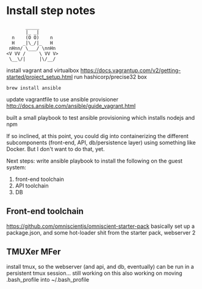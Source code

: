# Install step notes

           _____
           |_ _|
      n    (O O)    n
      H   _|\_/|_   H
     nHnn/ \___/ \nnHn
    <V VV /     \ VV V>
     \__\/|     |\/__/




install vagrant and virtualbox
https://docs.vagrantup.com/v2/getting-started/project_setup.html
run hashicorp/precise32 box

	brew install ansible

update vagrantfile to use ansible provisioner
http://docs.ansible.com/ansible/guide_vagrant.html

built a small playbook to test ansible provisioning which installs
nodejs and npm

If so inclined, at this point, you could dig into containerizing the
different subcomponents (front-end, API, db/persistence layer) using
something like Docker. But I don't want to do that, yet.


Next steps:
write ansible playbook to install the following on the guest system:

1. front-end toolchain
2. API toolchain
3. DB


## Front-end toolchain
https://github.com/omniscientjs/omniscient-starter-pack
basically set up a package.json, and some hot-loader shit from the
starter pack, webserver 2

## TMUXer MFer
install tmux, so the webserver (and api, and db, eventually) can be 
run in a persistent tmux session... still working on this
also working on moving .bash_profile into ~/.bash_profile
